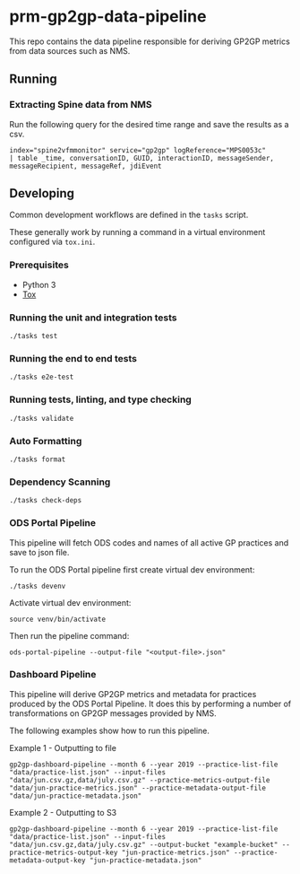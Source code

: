 # prm-gp2gp-data-pipeline

This repo contains the data pipeline responsible for deriving GP2GP metrics from data sources such as NMS.

## Running

### Extracting Spine data from NMS

Run the following query for the desired time range and save the results as a csv.

```
index="spine2vfmmonitor" service="gp2gp" logReference="MPS0053c"
| table _time, conversationID, GUID, interactionID, messageSender, messageRecipient, messageRef, jdiEvent
```

## Developing

Common development workflows are defined in the `tasks` script.

These generally work by running a command in a virtual environment configured via `tox.ini`.

### Prerequisites

- Python 3
- [Tox](https://tox.readthedocs.io/en/latest/#)

### Running the unit and integration tests

`./tasks test`

### Running the end to end tests

`./tasks e2e-test`

### Running tests, linting, and type checking

`./tasks validate`

### Auto Formatting

`./tasks format`

### Dependency Scanning

`./tasks check-deps`

### ODS Portal Pipeline

This pipeline will fetch ODS codes and names of all active GP practices and save to json file.

To run the ODS Portal pipeline first create virtual dev environment:

`./tasks devenv`

Activate virtual dev environment:

`source venv/bin/activate`

Then run the pipeline command:

`ods-portal-pipeline --output-file "<output-file>.json"`

### Dashboard Pipeline

This pipeline will derive GP2GP metrics and metadata for practices produced by the ODS Portal Pipeline. It does this by performing a number of transformations on GP2GP messages provided by NMS.

The following examples show how to run this pipeline.

Example 1 - Outputting to file

`gp2gp-dashboard-pipeline --month 6 --year 2019 --practice-list-file "data/practice-list.json" --input-files "data/jun.csv.gz,data/july.csv.gz" --practice-metrics-output-file "data/jun-practice-metrics.json" --practice-metadata-output-file "data/jun-practice-metadata.json"`

Example 2 - Outputting to S3

`gp2gp-dashboard-pipeline --month 6 --year 2019 --practice-list-file "data/practice-list.json" --input-files "data/jun.csv.gz,data/july.csv.gz" --output-bucket "example-bucket" --practice-metrics-output-key "jun-practice-metrics.json" --practice-metadata-output-key "jun-practice-metadata.json"`
